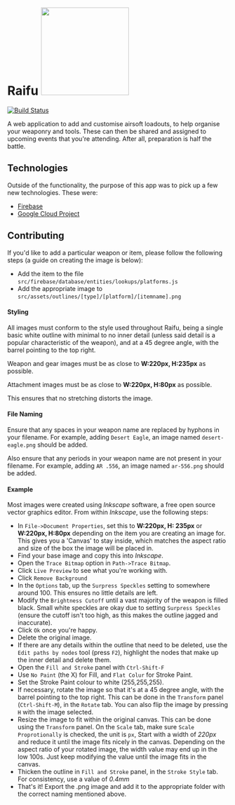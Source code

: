 # Raifu <img src="https://gfl.matsuda.tips/uploads/__sized__/UMP45-thumbnail-512x512.png" width="200" />

[![Build Status](https://travis-ci.com/Seqi/raifu.svg?branch=master)](https://travis-ci.com/Seqi/raifu)

A web application to add and customise airsoft loadouts, to help organise your weaponry and tools. These can then be shared and assigned to upcoming events that you're attending. After all, preparation is half the battle.

## Technologies

Outside of the functionality, the purpose of this app was to pick up a few new technologies. These were:

-   [Firebase](https://firebase.google.com/)
-   [Google Cloud Project](https://cloud.google.com/)

## Contributing

If you'd like to add a particular weapon or item, please follow the following steps (a guide on creating the image is below):

- Add the item to the file `src/firebase/database/entities/lookups/platforms.js`
- Add the appropriate image to `src/assets/outlines/[type]/[platform]/[itemname].png`

#### Styling

All images must conform to the style used throughout Raifu, being a single basic white outline with minimal to no inner detail (unless said detail is a popular characteristic of the weapon), and at a 45 degree angle, with the barrel pointing to the top right.

Weapon and gear images must be as close to **W:220px, H:235px** as possible. 

Attachment images must be as close to **W:220px, H:80px** as possible.

This ensures that no stretching distorts the image.

#### File Naming

Ensure that any spaces in your weapon name are replaced by hyphons in your filename. For example, adding `Desert Eagle`, an image named `desert-eagle.png` should be added. 

Also ensure that any periods in your weapon name are not present in your filename. For example, adding `AR .556`, an image named `ar-556.png` should be added.

#### Example

Most images were created using *Inkscape* software, a free open source vector graphics editor. From within *Inkscape*, use the following steps:

- In `File->Document Properties`, set this to **W:220px, H: 235px** or  **W:220px, H:80px** depending on the item you are creating an image for. This gives you a 'Canvas' to stay inside, which matches the aspect ratio and size of the box the image will be placed in.
- Find your base image and copy this into *Inkscape*.
- Open the `Trace Bitmap` option in `Path->Trace Bitmap`.
- Click `Live Preview` to see what you're working with.
- Click `Remove Background`
- In the `Options` tab, up the `Surpress Speckles` setting to somewhere around 100. This ensures no little details are left. 
- Modify the `Brightness Cutoff` until a vast majority of the weapon is filled black. Small white speckles are okay due to setting `Surpress Speckles` (ensure the cutoff isn't too high, as this makes the outline jagged and inaccurate).
- Click `Ok` once you're happy.
- Delete the original image.
- If there are any details within the outline that need to be deleted, use the `Edit paths by nodes` tool (press `F2`), highlight the nodes that make up the inner detail and delete them.
- Open the `Fill and Stroke` panel with `Ctrl-Shift-F`
- Use `No Paint` (the X) for Fill, and `Flat Colur` for Stroke Paint.
- Set the Stroke Paint colour to white (255,255,255).
- If necessary, rotate the image so that it's at a 45 degree angle, with the barrel pointing to the top right. This can be done in the `Transform` panel (`Ctrl-Shift-M`), in the `Rotate` tab. You can also flip the image by pressing `H` with the image selected.
- Resize the image to fit within the original canvas. This can be done using the `Transform` panel. On the `Scale` tab, make sure `Scale Proprotionally` is checked, the unit is `px`, Start with a width of *220px* and reduce it until the image fits nicely in the canvas. Depending on the aspect ratio of your rotated image, the width value may end up in the low 100s. Just keep modifying the value until the image fits in the canvas.
- Thicken the outline in `Fill and Stroke` panel, in the `Stroke Style` tab. For consistency, use a value of *0.4mm*
- That's it! Export the .png image and add it to the appropriate folder with the correct naming mentioned above.